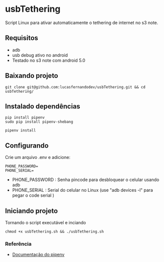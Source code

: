# usbTethering

Script Linux para ativar automaticamente o tethering de internet no s3 note.


## Requisitos

- adb
- usb debug ativo no android
- Testado no s3 note com android 5.0

## Baixando projeto

```
git clone git@github.com:lucasfernandodev/usbTethering.git && cd usbTethering/
```

## Instalado dependências

```
pip install pipenv
sudo pip install pipenv-shebang

pipenv install
```

## Configurando

Crie um arquivo .env e adicione:

```
PHONE_PASSWORD=
PHONE_SERIAL=
```

* PHONE_PASSWORD : Senha pincode para desbloquear o celular usando adb
* PHONE_SERIAL : Serial do celular no Linux (use "adb devices -l" para pegar o code serial )

## Iniciando projeto

Tornando o script executável e inciando

```
chmod +x usbTethering.sh && ./usbTethering.sh
```


### Referência
- <a href="https://pipenv.readthedocs.io/">Documentação do pipenv</a>